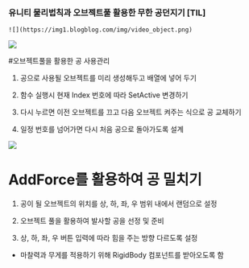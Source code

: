 
### 유니티 물리법칙과 오브젝트풀 활용한 무한 공던지기 [TIL]

	![](https://img1.blogblog.com/img/video_object.png)

  

[![](https://blogger.googleusercontent.com/img/b/R29vZ2xl/AVvXsEhNUlx9ydFYuSOGfSs_raiQw74VhFJM5RB9CigE9loDvOIHHzMiVwuJ_UteHEDAEdroXJdo_rypMZGuktcivIqie91oIW7vjKUxGZ1MwLt9gd8MrADOKawf9znpjLgqck8UqVtW-GnP88DIrVqvPm3OaMCAI1IA35KElnXRFNwI1w0pPENMcW3wUlS8uYQf/s320/%EC%8A%A4%ED%81%AC%EB%A6%B0%EC%83%B7%202024-02-22%20202122.png)](https://www.blogger.com/blog/post/edit/3583706664799492072/182799615553346860#)

  

#오브젝트풀을 활용한 공 사용관리

1. 공으로 사용될 오브젝트를 미리 생성해두고 배열에 넣어 두기

2. 함수 실행시 현재 Index 번호에 따라 SetActive 변경하기

3. 다시 누르면 이전 오브젝트를 끄고 다음 오브젝트 켜주는 식으로 공 교체하기

4. 일정 번호를 넘어가면 다시 처음 공으로 돌아가도록 설계

  

  

  

[![](https://blogger.googleusercontent.com/img/b/R29vZ2xl/AVvXsEgfibZZQpvi042evAaAhEfcpNqYN1arlR7499HG9TUSFY8mhEw7FmvmLWHr61EOiawL_uR5IAI1rNiXm-zyhA0Bk98trJK4Sq1td0vRyKSsc0L52eFXhVo04jW-2lvjUKFESJE7IQE4c2amINFJcwcOFBluhclA4OHJ-X28el4VLtp3w5fWgiGzgpCjUGB_/s320/%EC%8A%A4%ED%81%AC%EB%A6%B0%EC%83%B7%202024-02-22%20202134.png)](https://www.blogger.com/blog/post/edit/3583706664799492072/182799615553346860#)

  

# AddForce를 활용하여 공 밀치기

1. 공이 될 오브젝트의 위치를 상, 하, 좌, 우 범위 내에서 랜덤으로 설정 

2. 오브젝트 풀을 활용하여 발사할 공을 선정 및 준비

3. 상, 하, 좌, 우 버튼 입력에 따라 힘을 주는 방향 다르도록 설정

+ 마찰력과 무게를 적용하기 위해 RigidBody 컴포넌트를 받아오도록 함